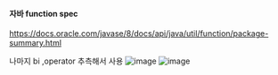 #### 자바 function spec
https://docs.oracle.com/javase/8/docs/api/java/util/function/package-summary.html

나마지 bi ,operator 추측해서 사용
![image](https://user-images.githubusercontent.com/40969203/103249165-47f1cc80-49b1-11eb-81d4-eca7c2766c25.png)
![image](https://user-images.githubusercontent.com/40969203/103249174-517b3480-49b1-11eb-93fd-cb88eb27f625.png)
